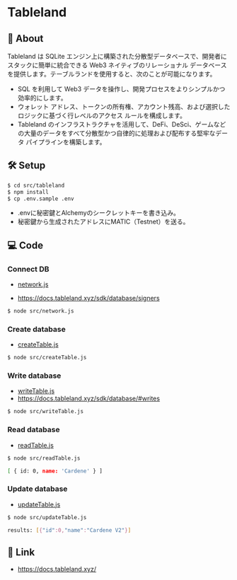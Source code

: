 # Tableland

## 📜 About

Tableland は SQLite エンジン上に構築された分散型データベースで、開発者にスタックに簡単に統合できる Web3 ネイティブのリレーショナル データベースを提供します。テーブルランドを使用すると、次のことが可能になります。

- SQL を利用して Web3 データを操作し、開発プロセスをよりシンプルかつ効率的にします。
- ウォレット アドレス、トークンの所有権、アカウント残高、および選択したロジックに基づく行レベルのアクセス ルールを構成します。
- Tableland のインフラストラクチャを活用して、DeFi、DeSci、ゲームなどの大量のデータをすべて分散型かつ自律的に処理および配布する堅牢なデータ パイプラインを構築します。

## 🛠️ Setup

```bash
$ cd src/tableland
$ npm install
$ cp .env.sample .env
```

- .envに秘密鍵とAlchemyのシークレットキーを書き込み。
- 秘密鍵から生成されたアドレスにMATIC（Testnet）を送る。

## 💻 Code

### Connect DB

- [network.js](./src/network.js)

- https://docs.tableland.xyz/sdk/database/signers


```bash
$ node src/network.js
```

### Create database

- [createTable.js](./src/createTable.js)

```bash
$ node src/createTable.js
```

### Write database

- [writeTable.js](./src/readTable.js)
- https://docs.tableland.xyz/sdk/database/#writes

```bash
$ node src/writeTable.js
```

### Read database

- [readTable.js](./src/readTable.js)

```bash
$ node src/readTable.js
```

```bash
[ { id: 0, name: 'Cardene' } ]
```

### Update database

- [updateTable.js](./src/updateTable.js)

```bash
$ node src/updateTable.js
```

```bash
results: [{"id":0,"name":"Cardene V2"}]
```



## 🔗 Link

- https://docs.tableland.xyz/
